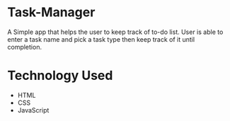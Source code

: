 # Task-Manager
A Simple app that helps the user to keep track of to-do list. User is able to enter a task name and  pick a task type then keep track of it until completion. 


# Technology Used 

* HTML
* CSS
* JavaScript 
